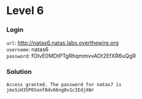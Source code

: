 # Level 6

### Login
`url`: http://natas6.natas.labs.overthewire.org \
`username`: natas6 \
`password`: fOIvE0MDtPTgRhqmmvvAOt2EfXR6uQgR

### Solution
```text
Access granted. The password for natas7 is jmxSiH3SP6Sonf8dv66ng8v1cIEdjXWr 
```